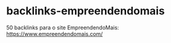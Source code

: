 # backlinks-empreendendomais
50 backlinks para o site EmpreendendoMais: https://www.empreendendomais.com/
